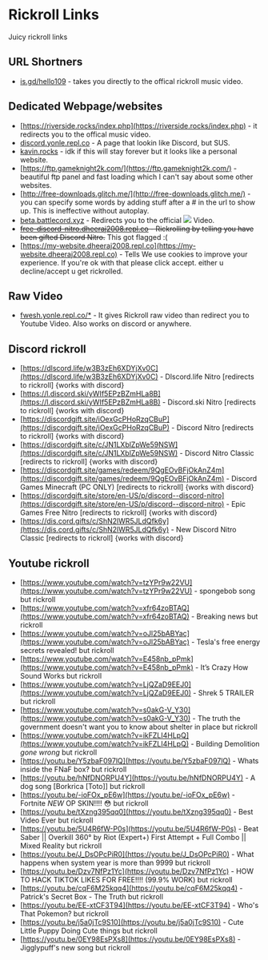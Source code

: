 # Rickroll Links
Juicy rickroll links

## URL Shortners
- [is.gd/hello109](https://is.gd/hello109) - takes you directly to the offical rickroll music video.

## Dedicated Webpage/websites
- [https://riverside.rocks/index.php](https://riverside.rocks/index.php) - it redirects you to the offical music video.
- [discord.yonle.repl.co](https://discord.yonle.repl.co) - A page that lookin like Discord, but SUS.
- [kavin.rocks](http://kavin.rocks/) - idk if this will stay forever but it looks like a personal website. 
- [https://ftp.gameknight2k.com/](https://ftp.gameknight2k.com/) - beautiful ftp panel and fast loading which I can't say about some other websites.
- [http://free-downloads.glitch.me/](http://free-downloads.glitch.me/) - you can specify some words by adding stuff after a # in the url to show up. This is ineffective without autoplay.  
- [beta.battlecord.xyz](https://beta.battlecord.xyz) - Redirects you to the official ![](https://cdn.discordapp.com/emojis/769486756977967114.gif?v=1&size=32) Video.
- ~~[free-discord-nitro.dheeraj2008.repl.co](https://free-discord-nitro.dheeraj2008.repl.co) - Rickrolling by telling you have been gifted Discord Nitro.~~ This got flagged :(
- [https://my-website.dheeraj2008.repl.co](https://my-website.dheeraj2008.repl.co) - Tells We use cookies to improve your experience. If you're ok with that please click accept. either u decline/accept u get rickrolled.
## Raw Video
- [fwesh.yonle.repl.co/*](https://fwesh.yonle.repl.co) - It gives Rickroll raw video than redirect you to Youtube Video. Also works on discord or anywhere.

## Discord rickroll
- [https://dlscord.life/w3B3zEh6XDYjXv0C](https://dlscord.life/w3B3zEh6XDYjXv0C) - Dlscord.life Nitro [redirects to rickroll] {works with discord}
- [https://l.discord.ski/yWIf5EPzBZmHLa8B](https://l.discord.ski/yWIf5EPzBZmHLa8B) - Discord.ski Nitro [redirects to rickroll] {works with discord}
- [https://discordgift.site/iOexGcPHoRzqCBuP](https://discordgift.site/iOexGcPHoRzqCBuP) - Discord Nitro [redirects to rickroll] {works with discord}
- [https://discordgift.site/c/JN1LXblZpWe59NSW](https://discordgift.site/c/JN1LXblZpWe59NSW) - Discord Nitro Classic [redirects to rickroll] {works with discord}
- [https://discordgift.site/games/redeem/9QgEOvBFjOkAnZ4m](https://discordgift.site/games/redeem/9QgEOvBFjOkAnZ4m) - Discord Games Minecraft (PC ONLY) [redirects to rickroll] {works with discord}
- [https://discordgift.site/store/en-US/p/discord--discord-nitro](https://discordgift.site/store/en-US/p/discord--discord-nitro) - Epic Games Free Nitro [redirects to rickroll] {works with discord}
- [https://dis.cord.gifts/c/ShN2lWR5JLdQfk6y](https://dis.cord.gifts/c/ShN2lWR5JLdQfk6y) - New Discord Nitro Classic [redirects to rickroll] {works with discord}

## Youtube rickroll
- [https://www.youtube.com/watch?v=tzYPr9w22VU](https://www.youtube.com/watch?v=tzYPr9w22VU) - spongebob song but rickroll
- [https://www.youtube.com/watch?v=xfr64zoBTAQ](https://www.youtube.com/watch?v=xfr64zoBTAQ) - Breaking news but rickroll
- [https://www.youtube.com/watch?v=oJl25bABYac](https://www.youtube.com/watch?v=oJl25bABYac) - Tesla's free energy secrets revealed! but rickroll
- [https://www.youtube.com/watch?v=E458nb_pPmk](https://www.youtube.com/watch?v=E458nb_pPmk) - It’s Crazy How Sound Works but rickroll
- [https://www.youtube.com/watch?v=LjQZaD9EEJ0](https://www.youtube.com/watch?v=LjQZaD9EEJ0) - Shrek 5 TRAILER but rickroll
- [https://www.youtube.com/watch?v=s0akG-V_Y30](https://www.youtube.com/watch?v=s0akG-V_Y30) - The truth the government doesn't want you to know about shelter in place but rickroll
- [https://www.youtube.com/watch?v=ikFZLI4HLpQ](https://www.youtube.com/watch?v=ikFZLI4HLpQ) - Building Demolition *gone wrong* but rickroll
- [https://youtu.be/Y5zbaF097lQ](https://youtu.be/Y5zbaF097lQ) - Whats inside the FNaF box? but rickroll
- [https://youtu.be/hNfDNORPU4Y](https://youtu.be/hNfDNORPU4Y) - A dog song [Borkrica [Toto]] but rickroll
- [https://youtu.be/-ioFOx_pE6w](https://youtu.be/-ioFOx_pE6w) - Fortnite *NEW* OP SKIN!!!! 😳 but rickroll
- [https://youtu.be/tXzng395qq0](https://youtu.be/tXzng395qq0) - Best Video Ever but rickroll
- [https://youtu.be/5U4R6fW-P0s](https://youtu.be/5U4R6fW-P0s) - Beat Saber || Overkill 360° by Riot (Expert+) First Attempt + Full Combo || Mixed Reality but rickroll
- [https://youtu.be/J_DsOPcPiR0](https://youtu.be/J_DsOPcPiR0) - What happens when system year is more than 9999 but rickroll
- [https://youtu.be/Dzv7NfPz1Yc](https://youtu.be/Dzv7NfPz1Yc) - HOW TO HACK TIKTOK LIKES FOR FREE!!!! (99.9% WORK) but rickroll
- [https://youtu.be/cqF6M25kqq4](https://youtu.be/cqF6M25kqq4) - Patrick's Secret Box - The Truth but rickroll
- [https://youtu.be/EE-xtCF3T94](https://youtu.be/EE-xtCF3T94) - Who's That Pokemon? but rickroll
- [https://youtu.be/j5a0jTc9S10](https://youtu.be/j5a0jTc9S10) - Cute Little Puppy Doing Cute things but rickroll
- [https://youtu.be/0EY98EsPXs8](https://youtu.be/0EY98EsPXs8) - Jigglypuff's new song but rickroll
